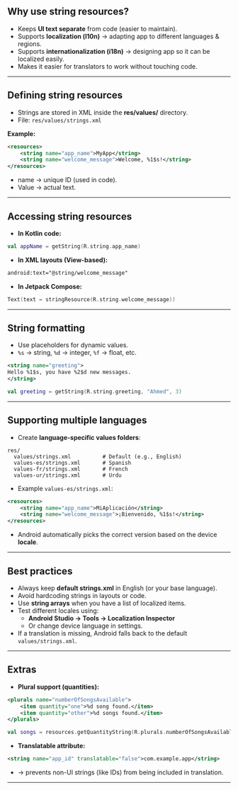 
## Why use string resources?

- Keeps **UI text separate** from code (easier to maintain).
- Supports **localization (l10n)** → adapting app to different languages & regions.
- Supports **internationalization (i18n)** → designing app so it can be localized easily.
- Makes it easier for translators to work without touching code.

---
## Defining string resources

- Strings are stored in XML inside the **res/values/** directory.
- File: `res/values/strings.xml`

**Example:**

```xml
<resources>
    <string name="app_name">MyApp</string>
    <string name="welcome_message">Welcome, %1$s!</string>
</resources>
```

- name → unique ID (used in code).
- Value → actual text.

---

## Accessing string resources

- **In Kotlin code:**

```kotlin
val appName = getString(R.string.app_name)
```

- **In XML layouts (View-based):**

```xml
android:text="@string/welcome_message"
```

- **In Jetpack Compose:**

```kotlin
Text(text = stringResource(R.string.welcome_message))
```  

---
## String formatting

- Use placeholders for dynamic values.
- `%s` → string, `%d` → integer, `%f` → float, etc.

```xml
<string name="greeting">
Hello %1$s, you have %2$d new messages.
</string>
```

```kotlin
val greeting = getString(R.string.greeting, "Ahmed", 3)
```

---
## Supporting multiple languages

- Create **language-specific values folders**:    

```
res/
  values/strings.xml          # Default (e.g., English)
  values-es/strings.xml       # Spanish
  values-fr/strings.xml       # French
  values-ur/strings.xml       # Urdu
```

- Example `values-es/strings.xml`:

```xml
<resources>
    <string name="app_name">MiAplicación</string>
    <string name="welcome_message">¡Bienvenido, %1$s!</string>
</resources>
```

- Android automatically picks the correct version based on the device **locale**.    

---
## Best practices

- Always keep **default strings.xml** in English (or your base language).
- Avoid hardcoding strings in layouts or code.
- Use **string arrays** when you have a list of localized items.
- Test different locales using:
    - **Android Studio → Tools → Localization Inspector**
    - Or change device language in settings.
- If a translation is missing, Android falls back to the default `values/strings.xml`.

---
## Extras

- **Plural support (quantities):**

```xml
<plurals name="numberOfSongsAvailable">
    <item quantity="one">%d song found.</item>
    <item quantity="other">%d songs found.</item>
</plurals>
```

```kotlin
val songs = resources.getQuantityString(R.plurals.numberOfSongsAvailable, 3, 3)
```

- **Translatable attribute:**

```xml
<string name="app_id" translatable="false">com.example.app</string>
```

- → prevents non-UI strings (like IDs) from being included in translation.

---